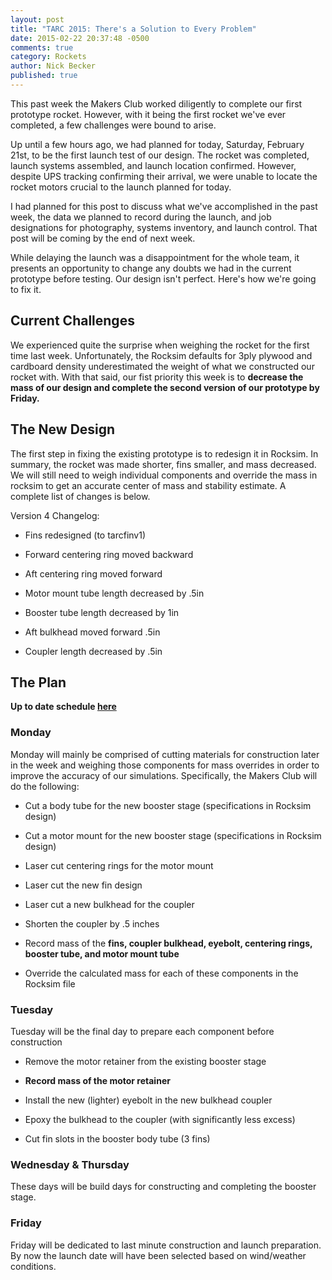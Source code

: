 ```yaml
---
layout: post
title: "TARC 2015: There's a Solution to Every Problem"
date: 2015-02-22 20:37:48 -0500
comments: true
category: Rockets
author: Nick Becker
published: true
---
```


This past week the Makers Club worked diligently to complete our first prototype rocket. However, with it being the first rocket we've ever completed, a few challenges were bound to arise.



Up until a few hours ago, we had planned for today, Saturday, February 21st, to be the first launch test of our design. The rocket was completed, launch systems assembled, and launch location confirmed. However, despite UPS tracking confirming their arrival, we were unable to locate the rocket motors crucial to the launch planned for today.

I had planned for this post to discuss what we've accomplished in the past week, the data we planned to record during the launch, and job designations for photography, systems inventory, and launch control. That post will be coming by the end of next week.

While delaying the launch was a disappointment for the whole team, it presents an opportunity to change any doubts we had in the current prototype before testing. Our design isn't perfect. Here's how we're going to fix it.

## Current Challenges

We experienced quite the surprise when weighing the rocket for the first time last week. Unfortunately, the Rocksim defaults for 3ply plywood and cardboard density underestimated the weight of what we constructed our rocket with. With that said, our fist priority this week is to **decrease the mass of our design and complete the second version of our prototype by Friday.**



## The New Design

The first step in fixing the existing prototype is to redesign it in Rocksim. In summary, the rocket was made shorter, fins smaller, and mass decreased. We will still need to weigh individual components and override the mass in rocksim to get an accurate center of mass and stability estimate. A complete list of changes is below.





Version 4 Changelog:

* Fins redesigned (to tarcfinv1)

* Forward centering ring moved backward

* Aft centering ring moved forward

* Motor mount tube length decreased by .5in

* Booster tube length decreased by 1in

* Aft bulkhead moved forward .5in

* Coupler length decreased by .5in

## The Plan

**Up to date schedule [here](https://slack-files.com/T03KT7Z5D-F03PMA22V-a79ace770d)**

### Monday

Monday will mainly be comprised of cutting materials for construction later in the week and weighing those components for mass overrides in order to improve the accuracy of our simulations. Specifically, the Makers Club will do the following:

* Cut a body tube for the new booster stage (specifications in Rocksim design)

* Cut a motor mount for the new booster stage (specifications in Rocksim design)

* Laser cut centering rings for the motor mount

* Laser cut the new fin design

* Laser cut a new bulkhead for the coupler

* Shorten the coupler by .5 inches

* Record mass of the **fins, coupler bulkhead, eyebolt, centering rings, booster tube, and motor mount tube**

* Override the calculated mass for each of these components in the Rocksim file

### Tuesday

Tuesday will be the final day to prepare each component before construction

* Remove the motor retainer from the existing booster stage

* **Record mass of the motor retainer**

* Install the new (lighter) eyebolt in the new bulkhead coupler

* Epoxy the bulkhead to the coupler (with significantly less excess)

* Cut fin slots in the booster body tube (3 fins)

### Wednesday & Thursday

These days will be build days for constructing and completing the booster stage.

### Friday

Friday will be dedicated to last minute construction and launch preparation. By now the launch date will have been selected based on wind/weather conditions.

